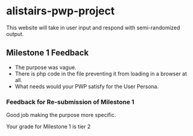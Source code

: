 # alistairs-pwp-project

This website will take in user input and respond with semi-randomized output.


## Milestone 1 Feedback

- The purpose was vague.
- There is php code in the file preventing it from loading in a browser at all.
- What needs would your PWP satisfy for the User Persona.

### Feedback for Re-submission of Milestone 1
Good job making the purpose more specific.

Your grade for Milestone 1 is tier 2
